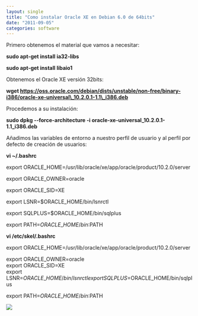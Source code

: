 ```yaml
---
layout: single
title: "Como instalar Oracle XE en Debian 6.0 de 64bits"
date: "2011-09-05"
categories: software
---
```


Primero obtenemos el material que vamos a necesitar:  
  
**sudo apt-get install ia32-libs**  
  
**sudo apt-get install libaio1**  
  
Obtenemos el Oracle XE versión 32bits:  
  
**wget https://oss.oracle.com/debian/dists/unstable/non-free/binary-i386/oracle-xe-universal\_10.2.0.1-1.1\_i386.deb**  
  
Procedemos a su instalación:  
  
**sudo dpkg --force-architecture -i oracle-xe-universal\_10.2.0.1-1.1\_i386.deb**  
  

Añadimos las variables de entorno a nuestro perfil de usuario y al perfil por defecto de creación de usuarios:

  

**vi ~/.bashrc**

  

export ORACLE\_HOME=/usr/lib/oracle/xe/app/oracle/product/10.2.0/server

export ORACLE\_OWNER=oracle

export ORACLE\_SID=XE

export LSNR=$ORACLE\_HOME/bin/lsnrctl

export SQLPLUS=$ORACLE\_HOME/bin/sqlplus

export PATH=$ORACLE\_HOME/bin:$PATH

  

**vi /etc/skel/.bashrc**

  

export ORACLE\_HOME=/usr/lib/oracle/xe/app/oracle/product/10.2.0/server

export ORACLE\_OWNER=oracle  
export ORACLE\_SID=XE  
export LSNR=$ORACLE\_HOME/bin/lsnrctl  
export SQLPLUS=$ORACLE\_HOME/bin/sqlplus

export PATH=$ORACLE\_HOME/bin:$PATH

![](https://blogger.googleusercontent.com/tracker/3262098284547378612-4629021316877867468?l=tablondesastre.blogspot.com)
